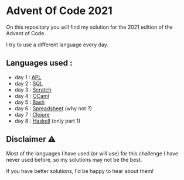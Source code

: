 # Advent Of Code 2021
On this repository you will find my solution for the 2021 edition of the Advent of Code.

I try to use a different language every day. 

## Languages used :
* day 1 : [APL](day1-apl)
* day 2 : [SQL](day2-sql)
* day 3 : [Scratch](day3-scratch)
* day 4 : [OCaml](day4-ocaml)
* day 5 : [Bash](day5-bash)
* day 6 : [Spreadsheet](day6-spreadsheet) (why not ?)
* day 7 : [Clojure](day7-clojure)
* day 8 : [Haskell](day8-haskell) (only part 1)

## Disclaimer ⚠
Most of the languages I have used (or will use) for this challenge I have never used before, so my solutions may not be the best.

If you have better solutions, I'd be happy to hear about them!